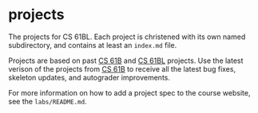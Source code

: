 # projects

[CS 61B]: https://sp18.datastructur.es/
[CS 61BL]: https://cs61bl.org/su17/

The projects for CS 61BL. Each project is christened with its own named
subdirectory, and contains at least an `index.md` file.

Projects are based on past [CS 61B][] and [CS 61BL][] projects. Use the latest
verison of the projects from [CS 61B][] to receive all the latest bug fixes,
skeleton updates, and autograder improvements.

For more information on how to add a project spec to the course website, see
the `labs/README.md`.
